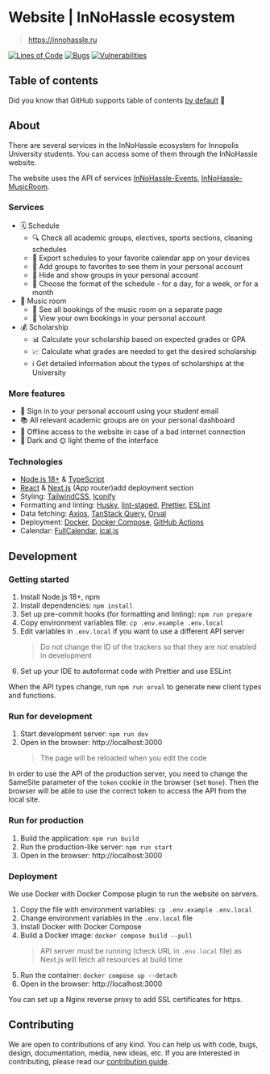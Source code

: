 # Website | InNoHassle ecosystem

> https://innohassle.ru

[![Lines of Code](https://sonarcloud.io/api/project_badges/measure?project=one-zero-eight_InNoHassle-Website&metric=ncloc)](https://sonarcloud.io/summary/new_code?id=one-zero-eight_InNoHassle-Website)
[![Bugs](https://sonarcloud.io/api/project_badges/measure?project=one-zero-eight_InNoHassle-Website&metric=bugs)](https://sonarcloud.io/summary/new_code?id=one-zero-eight_InNoHassle-Website)
[![Vulnerabilities](https://sonarcloud.io/api/project_badges/measure?project=one-zero-eight_InNoHassle-Website&metric=vulnerabilities)](https://sonarcloud.io/summary/new_code?id=one-zero-eight_InNoHassle-Website)

## Table of contents

Did you know that GitHub supports table of
contents [by default](https://github.blog/changelog/2021-04-13-table-of-contents-support-in-markdown-files/) 🤔

## About

There are several services in the InNoHassle ecosystem for Innopolis University students.
You can access some of them through the InNoHassle website.

The website uses the API of services [InNoHassle-Events](https://github.com/one-zero-eight/InNoHassle-Events), [InNoHassle-MusicRoom](https://github.com/one-zero-eight/InNoHassle-MusicRoom).

### Services

- 🗓️ Schedule
  - 🔍 Check all academic groups, electives, sports sections, cleaning schedules
  - 📲 Export schedules to your favorite calendar app on your devices
  - 🌟 Add groups to favorites to see them in your personal account
  - 🙈 Hide and show groups in your personal account
  - 🔄 Choose the format of the schedule - for a day, for a week, or for a month
- 🎵 Music room
  - 📅 See all bookings of the music room on a separate page
  - 🧐 View your own bookings in your personal account
- 💰 Scholarship
  - 📊 Calculate your scholarship based on expected grades or GPA
  - 📈 Calculate what grades are needed to get the desired scholarship
  - ℹ️ Get detailed information about the types of scholarships at the University

### More features

- 🔑 Sign in to your personal account using your student email
- 📚 All relevant academic groups are on your personal dashboard
- 📴 Offline access to the website in case of a bad internet connection
- 🌙 Dark and 🌞 light theme of the interface

### Technologies

- [Node.js 18+](https://nodejs.org) & [TypeScript](https://www.typescriptlang.org/)
- [React](https://react.dev/) & [Next.js](https://nextjs.org/) (App router)add deployment section
- Styling: [TailwindCSS](https://tailwindcss.com/), [Iconify](https://iconify.design/)
- Formatting and linting: [Husky](https://typicode.github.io/husky/), [lint-staged](https://github.com/lint-staged/lint-staged), [Prettier](https://prettier.io/), [ESLint](https://eslint.org/)
- Data fetching: [Axios](https://axios-http.com/), [TanStack Query](https://tanstack.com/query/latest), [Orval](https://orval.dev/)
- Deployment: [Docker](https://www.docker.com/), [Docker Compose](https://docs.docker.com/compose/), [GitHub Actions](https://github.com/features/actions)
- Calendar: [FullCalendar](https://fullcalendar.io/), [ical.js](https://github.com/kewisch/ical.js)

## Development

### Getting started

1. Install Node.js 18+, npm
2. Install dependencies: `npm install`
3. Set up pre-commit hooks (for formatting and linting): `npm run prepare`
4. Copy environment variables file: `cp .env.example .env.local`
5. Edit variables in `.env.local` if you want to use a different API server
   > Do not change the ID of the trackers so that they are not enabled in development
6. Set up your IDE to autoformat code with Prettier and use ESLint

When the API types change, run `npm run orval` to generate new client types and functions.

### Run for development

1. Start development server: `npm run dev`
2. Open in the browser: http://localhost:3000
   > The page will be reloaded when you edit the code

In order to use the API of the production server, you need to change the SameSite parameter of the `token` cookie in the browser (set `None`).
Then the browser will be able to use the correct token to access the API from the local site.

### Run for production

1. Build the application: `npm run build`
2. Run the production-like server: `npm run start`
3. Open in the browser: http://localhost:3000

### Deployment

We use Docker with Docker Compose plugin to run the website on servers.

1. Copy the file with environment variables: `cp .env.example .env.local`
2. Change environment variables in the `.env.local` file
3. Install Docker with Docker Compose
4. Build a Docker image: `docker compose build --pull`
   > API server must be running (check URL in `.env.local` file) as Next.js will fetch all resources at build time
5. Run the container: `docker compose up --detach`
6. Open in the browser: http://localhost:3000

You can set up a Nginx reverse proxy to add SSL certificates for https.

## Contributing

We are open to contributions of any kind.
You can help us with code, bugs, design, documentation, media, new ideas, etc.
If you are interested in contributing, please read our [contribution guide](https://github.com/one-zero-eight/.github/blob/main/CONTRIBUTING.md).

